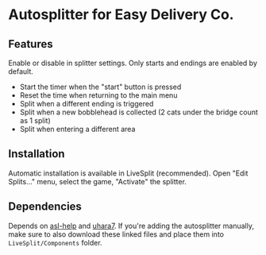 # Autosplitter for Easy Delivery Co.

## Features

Enable or disable in splitter settings.
Only starts and endings are enabled by default.

* Start the timer when the "start" button is pressed
* Reset the time when returning to the main menu
* Split when a different ending is triggered
* Split when a new bobblehead is collected (2 cats under the bridge count as 1 split)
* Split when entering a different area

## Installation

Automatic installation is available in LiveSplit (recommended).
Open "Edit Splits..." menu, select the game, "Activate" the splitter.

## Dependencies

Depends on [asl-help](https://github.com/just-ero/asl-help/blob/9a17c5ec7108aba1fe1932358703f4e6adaa6b2c/lib/asl-help) and [uhara7](https://github.com/ru-mii/uhara/blob/760ebf7c8861b248d6b0349e483a31705eb6a8ba/bin/uhara7).
If you're adding the autosplitter manually, make sure to also download these linked files and place them into `LiveSplit/Components` folder.
